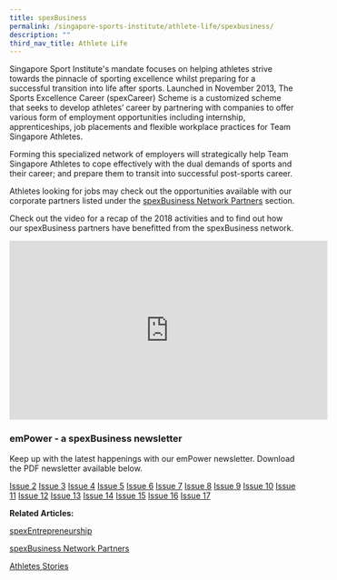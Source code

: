 ```yaml
---
title: spexBusiness
permalink: /singapore-sports-institute/athlete-life/spexbusiness/
description: ""
third_nav_title: Athlete Life
---
```

Singapore Sport Institute's mandate focuses on helping athletes strive towards the pinnacle of sporting excellence whilst preparing for a successful transition into life after sports. Launched in November 2013, The Sports Excellence Career (spexCareer) Scheme is a customized scheme that seeks to develop athletes’ career by partnering with companies to offer various form of employment opportunities including internship, apprenticeships, job placements and flexible workplace practices for Team Singapore Athletes.

Forming this specialized network of employers will strategically help Team Singapore Athletes to cope effectively with the dual demands of sports and their career; and prepare them to transit into successful post-sports career.

Athletes looking for jobs may check out the opportunities available with our corporate partners listed under the [spexBusiness Network Partners](/spexbusiness-network-partners/) section.

Check out the video for a recap of the 2018 activities and to find out how our spexBusiness partners have benefitted from the spexBusiness network.

<iframe src="https://www.facebook.com/plugins/video.php?href=https%3A%2F%2Fwww.facebook.com%2Fsingaporesportinstitute%2Fvideos%2F163866357863177%2F&show\_text=0&width=560" width="560" height="315" style="border:none;overflow:hidden" scrolling="no" frameborder="0" allowfullscreen="true" allow="autoplay; clipboard-write; encrypted-media; picture-in-picture; web-share" allowFullScreen="true"></iframe>

### **emPower - a spexBusiness newsletter**

Keep up with the latest happenings with our emPower newsletter. Download the PDF newsletter available below.

[Issue 2](/files/What%20We%20%20Do/Singapore%20Sports%20Institute/Athlete%20Life/SpexBusiness/spexBusiness_Newsletter_EMPOWER_issue_2.pdf)
[Issue 3](/files/What%20We%20%20Do/Singapore%20Sports%20Institute/Athlete%20Life/SpexBusiness/spexBusiness_Newsletter_EMPOWER_issue_3.pdf)
[Issue 4](/files/What%20We%20%20Do/Singapore%20Sports%20Institute/Athlete%20Life/SpexBusiness/spexBusiness_Newsletter_EMPOWER_issue_4.pdf)
[Issue 5](/files/What%20We%20%20Do/Singapore%20Sports%20Institute/Athlete%20Life/SpexBusiness/spexBusiness_Newsletter_EMPOWER_issue_5.pdf)
[Issue 6](/files/What%20We%20%20Do/Singapore%20Sports%20Institute/Athlete%20Life/SpexBusiness/spexBusiness_eNewsletter_emPOWER_issue_6.pdf)
[Issue 7](/files/What%20We%20%20Do/Singapore%20Sports%20Institute/Athlete%20Life/SpexBusiness/spexBusiness_Newsletter_EMPOWER_issue_7.pdf)
[Issue 8](/files/What%20We%20%20Do/Singapore%20Sports%20Institute/Athlete%20Life/SpexBusiness/spexBusiness_eNewsletter_emPOWER_issue_8.pdf)
[Issue 9](/files/What%20We%20%20Do/Singapore%20Sports%20Institute/Athlete%20Life/SpexBusiness/spexBusiness_eNewsletter_emPOWER_issue_9.pdf)
[Issue 10](/files/What%20We%20%20Do/Singapore%20Sports%20Institute/Athlete%20Life/SpexBusiness/spexBusiness_eNewsletter_emPOWER_issue_10.pdf)
[Issue 11](/files/What%20We%20%20Do/Singapore%20Sports%20Institute/Athlete%20Life/SpexBusiness/spexBusiness_eNewsletter_emPOWER_issue_11.pdf)
[Issue 12](/files/What%20We%20%20Do/Singapore%20Sports%20Institute/Athlete%20Life/SpexBusiness/spexBusiness_eNewsletter_emPOWER_issue_12.pdf)
[Issue 13](/files/What%20We%20%20Do/Singapore%20Sports%20Institute/Athlete%20Life/SpexBusiness/spexBusiness_eNewsletter_emPOWER_issue_13.pdf)
[Issue 14](/files/What%20We%20%20Do/Singapore%20Sports%20Institute/Athlete%20Life/SpexBusiness/spexBusiness_eNewsletter_emPOWER_issue_14.pdf)
[Issue 15](/files/What%20We%20%20Do/Singapore%20Sports%20Institute/Athlete%20Life/SpexBusiness/spexBusiness_eNewsletter_emPOWER_issue_15.pdf)
[Issue 16](/files/What%20We%20%20Do/Singapore%20Sports%20Institute/Athlete%20Life/SpexBusiness/spexBusiness_eNewsletter_emPOWER_issue_16.pdf)
[Issue 17](/files/What%20We%20%20Do/Singapore%20Sports%20Institute/Athlete%20Life/SpexBusiness/spexBusiness_eNewsletter_emPOWER_issue_17.pdf)

**Related Articles:**

[spexEntrepreneurship](/spexentrepreneurship/)

[spexBusiness Network Partners](/spexbusiness-network-partners/)

[Athletes Stories](/athletes-stories/)